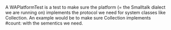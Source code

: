 A WAPlatformTest is a test to make sure the platform (= the Smalltalk dialect we are running on) implements the protocol we need for system classes like Collection. An example would be to make sure Collection implements #count: with the sementics we need.